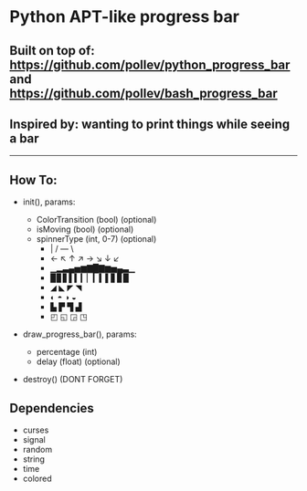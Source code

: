 # Python APT-like progress bar
## Built on top of: https://github.com/pollev/python_progress_bar and https://github.com/pollev/bash_progress_bar
## Inspired by: wanting to print things while seeing a bar
___
## How To:
* init(), params:
    * ColorTransition (bool) (optional) 
    * isMoving (bool) (optional)
    * spinnerType (int, 0-7) (optional)
        * | /  — \
        * ← ↖ ↑ ↗ → ↘ ↓ ↙
        * ▁▂▃▄▅▆▇█▇▆▅▄▃▁
        * ▉▊▋▌▍▎▏▎▍▌▋▊▉
        * ◢ ◣ ◤ ◥
        * ◐ ◓ ◑ ◒
        * ▙ ▛ ▜ ▟ 
        * ◰ ◱ ◲ ◳

* draw_progress_bar(), params:
    * percentage (int)
    * delay (float) (optional)
* destroy() (DONT FORGET)

## Dependencies
* curses
* signal
* random
* string
* time
* colored